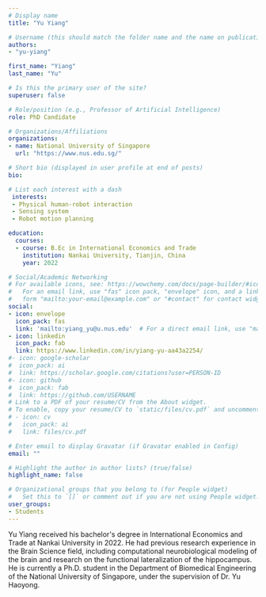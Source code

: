 ```yaml
---
# Display name
title: "Yu Yiang"

# Username (this should match the folder name and the name on publications)
authors:
- "yu-yiang"

first_name: "Yiang"
last_name: "Yu"

# Is this the primary user of the site?
superuser: false

# Role/position (e.g., Professor of Artificial Intelligence)
role: PhD Candidate

# Organizations/Affiliations
organizations:
- name: National University of Singapore
  url: "https://www.nus.edu.sg/"

# Short bio (displayed in user profile at end of posts)
bio: 

# List each interest with a dash
 interests:
 - Physical human-robot interaction
 - Sensing system
 - Robot motion planning

education:
  courses:
  - course: B.Ec in International Economics and Trade
    institution: Nankai University, Tianjin, China
    year: 2022

# Social/Academic Networking
# For available icons, see: https://wowchemy.com/docs/page-builder/#icons
#   For an email link, use "fas" icon pack, "envelope" icon, and a link in the
#   form "mailto:your-email@example.com" or "#contact" for contact widget.
social:
- icon: envelope
  icon_pack: fas
  link: 'mailto:yiang_yu@u.nus.edu'  # For a direct email link, use "mailto:test@example.org".
- icon: linkedin
  icon_pack: fab
  link: https://www.linkedin.com/in/yiang-yu-aa43a2254/
#- icon: google-scholar
#  icon_pack: ai
#  link: https://scholar.google.com/citations?user=PERSON-ID
#- icon: github
#  icon_pack: fab
#  link: https://github.com/USERNAME
# Link to a PDF of your resume/CV from the About widget.
# To enable, copy your resume/CV to `static/files/cv.pdf` and uncomment the lines below.
# - icon: cv
#   icon_pack: ai
#   link: files/cv.pdf

# Enter email to display Gravatar (if Gravatar enabled in Config)
email: ""

# Highlight the author in author lists? (true/false)
highlight_name: false

# Organizational groups that you belong to (for People widget)
#   Set this to `[]` or comment out if you are not using People widget.
user_groups:
- Students
---
```


Yu Yiang received his bachelor's degree in International Economics and Trade at Nankai University in 2022. He had previous research experience in the Brain Science field, including computational neurobiological modeling of the brain and research on the functional lateralization of the hippocampus.
He is currently a Ph.D. student in the Department of Biomedical Engineering of the National University of Singapore, under the supervision of Dr. Yu Haoyong.
